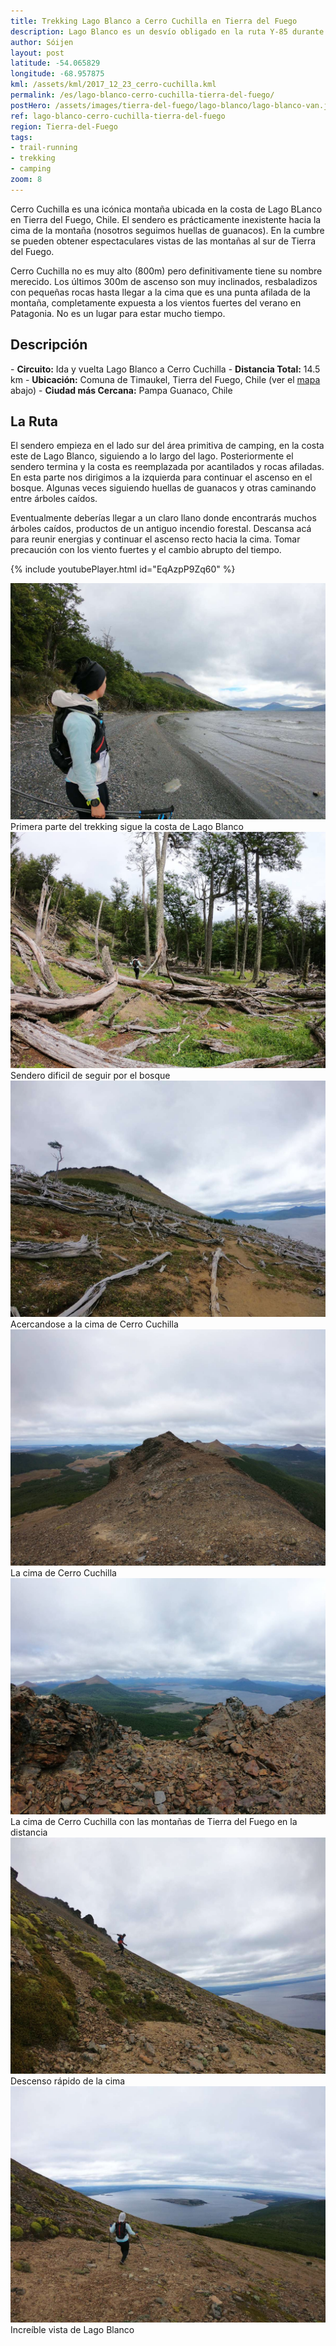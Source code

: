 ```yaml
---
title: Trekking Lago Blanco a Cerro Cuchilla en Tierra del Fuego
description: Lago Blanco es un desvío obligado en la ruta Y-85 durante tu viaje por el lado chileno de Tierra del Fuego. Lo puedes mezclar con un trekking a la cima afilada del Cerro Cuchilla.
author: Sóijen
layout: post
latitude: -54.065829
longitude: -68.957875
kml: /assets/kml/2017_12_23_cerro-cuchilla.kml
permalink: /es/lago-blanco-cerro-cuchilla-tierra-del-fuego/
postHero: /assets/images/tierra-del-fuego/lago-blanco/lago-blanco-van.jpg
ref: lago-blanco-cerro-cuchilla-tierra-del-fuego
region: Tierra-del-Fuego
tags:
- trail-running
- trekking
- camping
zoom: 8
---
```


Cerro Cuchilla es una icónica montaña ubicada en la costa de Lago BLanco en Tierra del Fuego, Chile. El sendero es prácticamente inexistente hacia la cima de la montaña (nosotros seguimos huellas de guanacos). En la cumbre se pueden obtener espectaculares vistas de las montañas al sur de Tierra del Fuego.

Cerro Cuchilla no es muy alto (800m) pero definitivamente tiene su nombre merecido. Los últimos 300m de ascenso son muy inclinados, resbaladizos con pequeñas rocas hasta llegar a la cima que es una punta afilada de la montaña, completamente expuesta a los vientos fuertes del verano en Patagonia. No es un lugar para estar mucho tiempo.

<h2>Descripción</h2>
- <strong>Circuito:</strong> Ida y vuelta Lago Blanco a Cerro Cuchilla
- <strong>Distancia Total:</strong> 14.5 km
- <strong>Ubicación:</strong> Comuna de Timaukel, Tierra del Fuego, Chile (ver el <a href="#map">mapa</a> abajo)
- <strong>Ciudad más Cercana:</strong> Pampa Guanaco, Chile

<h2>La Ruta</h2>

El sendero empieza en el lado sur del área primitiva de camping, en la costa este de Lago Blanco, siguiendo a lo largo del lago. Posteriormente el sendero termina y la costa es reemplazada por acantilados y rocas afiladas. En esta parte nos dirigimos a la izquierda para continuar el ascenso en el bosque. Algunas veces siguiendo huellas de guanacos y otras caminando entre árboles caídos.

Eventualmente deberías llegar a un claro llano donde encontrarás muchos árboles caídos, productos de un antiguo incendio forestal. Descansa acá para reunir energias y continuar el ascenso recto hacia la cima. Tomar precaución con los viento fuertes y el cambio abrupto del tiempo.

{% include youtubePlayer.html id="EqAzpP9Zq60" %}

<img src="/assets/images/tierra-del-fuego/lago-blanco/lago-blanco-trek.jpg" alt="Trekking Lago Blanco a Cerro Cuchilla">
<div class="img-caption">Primera parte del trekking sigue la costa de Lago Blanco</div>
<img src="/assets/images/tierra-del-fuego/lago-blanco/trees-cerro-cuchilla.jpg" alt="Ascenso a Cerro Cuchilla">
<div class="img-caption">Sendero dificil de seguir por el bosque</div>
<img src="/assets/images/tierra-del-fuego/lago-blanco/cerro-cuchilla-near-summit.jpg" alt="Cerca la cumbre Cerro Cuchilla">
<div class="img-caption">Acercandose a la cima de Cerro Cuchilla</div>
<img src="/assets/images/tierra-del-fuego/lago-blanco/summit-cerro-cuchilla.jpg" alt="La cima Cerro Cuchilla">
<div class="img-caption">La cima de Cerro Cuchilla</div>
<img src="/assets/images/tierra-del-fuego/lago-blanco/summit-cerro-cuchilla-lago.jpg" alt="La cima Cerro Cuchilla">
<div class="img-caption">La cima de Cerro Cuchilla con las montañas de Tierra del Fuego en la distancia</div>
<img src="/assets/images/tierra-del-fuego/lago-blanco/cerro-cuchilla-descent.jpg" alt="Descenso Cerro Cuchilla">
<div class="img-caption">Descenso rápido de la cima</div>
<img src="/assets/images/tierra-del-fuego/lago-blanco/lago-blanco-cerro-cuchilla.jpg" alt="Descenso Cerro Cuchilla con Lago Blanco en la distancia">
<div class="img-caption">Increíble vista de Lago Blanco</div>
